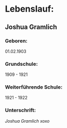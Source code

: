 # Lebenslauf:

## Joshua Gramlich

### Geboren: 
01.02.1903

### Grundschule:
1909 - 1921

### Weiterführende Schule:
1921 - 1922

### Unterschrift:
_Joshua Gramlich xoxo_